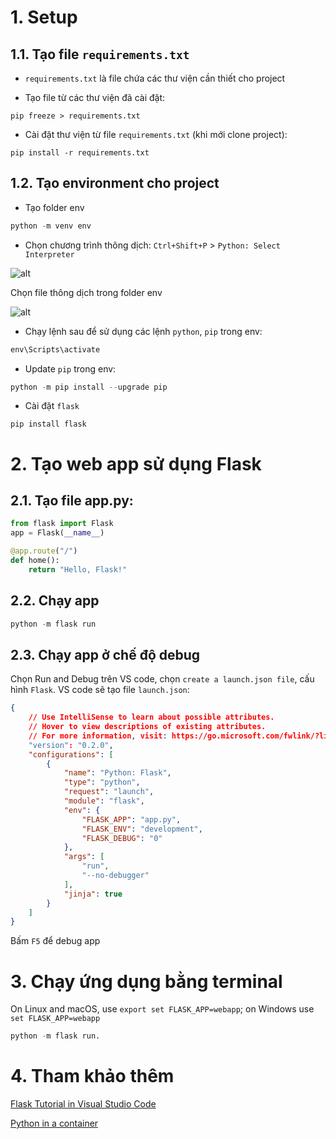 # 1. Setup

## 1.1. Tạo file ```requirements.txt```

* ```requirements.txt``` là file chứa các thư viện cần thiết cho project

* Tạo file từ các thư viện đã cài đặt:

```pip
pip freeze > requirements.txt
```

* Cài đặt thư viện từ file ```requirements.txt``` (khi mới clone project):

```pip
pip install -r requirements.txt
```

## 1.2. Tạo environment cho project

* Tạo folder env

```py
python -m venv env
```

* Chọn chương trình thông dịch: ```Ctrl+Shift+P``` > ```Python: Select Interpreter```

![alt](https://code.visualstudio.com/assets/docs/python/shared/command-palette.png)

Chọn file thông dịch trong folder env

![alt](https://code.visualstudio.com/assets/docs/python/shared/select-virtual-environment.png)

* Chạy lệnh sau để sử dụng các lệnh ```python```, ```pip``` trong env:

```ps
env\Scripts\activate
```

* Update ```pip``` trong env:

```py
python -m pip install --upgrade pip
```

* Cài đặt ```flask```

```pip
pip install flask
```

# 2. Tạo web app sử dụng Flask

## 2.1. Tạo file app.py:

```py
from flask import Flask
app = Flask(__name__)

@app.route("/")
def home():
    return "Hello, Flask!"
```

## 2.2. Chạy app

```py
python -m flask run
```

## 2.3. Chạy app ở chế độ debug

Chọn Run and Debug trên VS code, chọn ```create a launch.json file```, cấu hình ```Flask```. VS code sẽ tạo file ```launch.json```:

```json
{
    // Use IntelliSense to learn about possible attributes.
    // Hover to view descriptions of existing attributes.
    // For more information, visit: https://go.microsoft.com/fwlink/?linkid=830387
    "version": "0.2.0",
    "configurations": [
        {
            "name": "Python: Flask",
            "type": "python",
            "request": "launch",
            "module": "flask",
            "env": {
                "FLASK_APP": "app.py",
                "FLASK_ENV": "development",
                "FLASK_DEBUG": "0"
            },
            "args": [
                "run",
                "--no-debugger"
            ],
            "jinja": true
        }
    ]
}
```

Bấm ```F5``` để debug app

# 3. Chạy ứng dụng bằng terminal

On Linux and macOS, use ```export set FLASK_APP=webapp```; on Windows use ```set FLASK_APP=webapp```

```py
python -m flask run.
```

# 4. Tham khảo thêm

[Flask Tutorial in Visual Studio Code](https://code.visualstudio.com/docs/python/tutorial-flask)

[Python in a container](https://code.visualstudio.com/docs/containers/quickstart-python)
